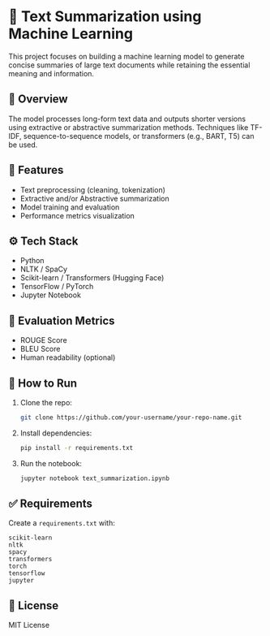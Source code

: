 
# 📝 Text Summarization using Machine Learning

This project focuses on building a machine learning model to generate concise summaries of large text documents while retaining the essential meaning and information.

## 📌 Overview

The model processes long-form text data and outputs shorter versions using extractive or abstractive summarization methods. Techniques like TF-IDF, sequence-to-sequence models, or transformers (e.g., BART, T5) can be used.

## 🧠 Features

- Text preprocessing (cleaning, tokenization)
- Extractive and/or Abstractive summarization
- Model training and evaluation
- Performance metrics visualization

## ⚙️ Tech Stack

- Python
- NLTK / SpaCy
- Scikit-learn / Transformers (Hugging Face)
- TensorFlow / PyTorch
- Jupyter Notebook

## 🧪 Evaluation Metrics

- ROUGE Score
- BLEU Score
- Human readability (optional)

## 📁 How to Run

1. Clone the repo:
   ```bash
   git clone https://github.com/your-username/your-repo-name.git
   ```
2. Install dependencies:
   ```bash
   pip install -r requirements.txt
   ```
3. Run the notebook:
   ```bash
   jupyter notebook text_summarization.ipynb
   ```

## ✅ Requirements

Create a `requirements.txt` with:
```
scikit-learn
nltk
spacy
transformers
torch
tensorflow
jupyter
```

## 📄 License

MIT License
